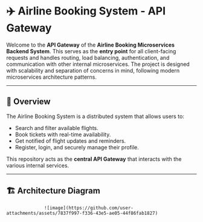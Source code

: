 # ✈️ Airline Booking System - API Gateway

Welcome to the **API Gateway** of the **Airline Booking Microservices Backend System**. This serves as the **entry point** for all client-facing requests and handles routing, load balancing, authentication, and communication with other internal microservices. The project is designed with scalability and separation of concerns in mind, following modern microservices architecture patterns.

---

## 🧠 Overview

The Airline Booking System is a distributed system that allows users to:

- Search and filter available flights.
- Book tickets with real-time availability.
- Get notified of flight updates and reminders.
- Register, login, and securely manage their profile.

This repository acts as the **central API Gateway** that interacts with the various internal services.

---

## 🏗️ Architecture Diagram

                  ![image](https://github.com/user-attachments/assets/7837f997-f336-43e5-ae05-44f86fab1827)

